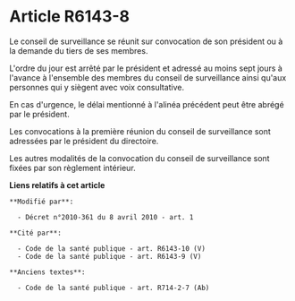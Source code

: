 # Article R6143-8

Le conseil de surveillance se réunit sur convocation de son président ou à la demande du tiers de ses membres. 

L'ordre du jour est arrêté par le président et adressé au moins sept jours à l'avance à l'ensemble des membres du conseil de
surveillance ainsi qu'aux personnes qui y siègent avec voix consultative. 

En cas d'urgence, le délai mentionné à l'alinéa précédent peut être abrégé par le président. 

Les convocations à la première réunion du conseil de surveillance sont adressées par le président du directoire. 

Les autres modalités de la convocation du conseil de surveillance sont fixées par son règlement intérieur.

**Liens relatifs à cet article**

	**Modifié par**:

	  - Décret n°2010-361 du 8 avril 2010 - art. 1

	**Cité par**:

	  - Code de la santé publique - art. R6143-10 (V)
	  - Code de la santé publique - art. R6143-9 (V)

	**Anciens textes**:

	  - Code de la santé publique - art. R714-2-7 (Ab)
